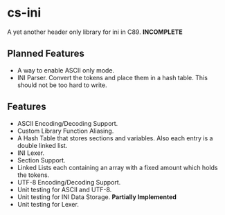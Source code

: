 # cs-ini
A yet another header only library for ini in C89. **INCOMPLETE**

## Planned Features
* A way to enable ASCII only mode.
* INI Parser. Convert the tokens and place them in a hash table. This should not be too hard to write.

## Features
* ASCII Encoding/Decoding Support.
* Custom Library Function Aliasing.
* A Hash Table that stores sections and variables. Also each entry is a double linked list.
* INI Lexer.
* Section Support.
* Linked Lists each containing an array with a fixed amount which holds the tokens.
* UTF-8 Encoding/Decoding Support.
* Unit testing for ASCII and UTF-8.
* Unit testing for INI Data Storage. **Partially Implemented**
* Unit testing for Lexer.
